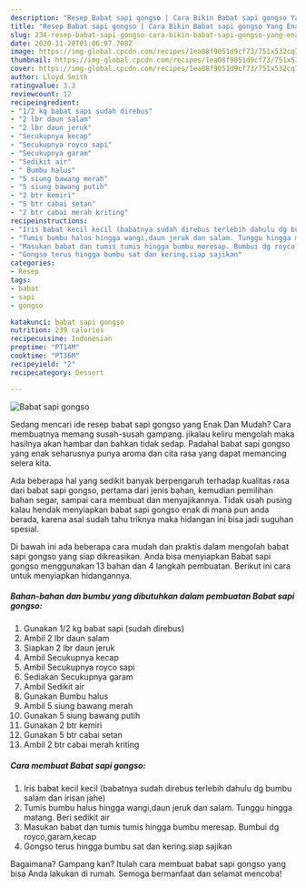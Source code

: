 ```yaml
---
description: "Resep Babat sapi gongso | Cara Bikin Babat sapi gongso Yang Enak Dan Mudah"
title: "Resep Babat sapi gongso | Cara Bikin Babat sapi gongso Yang Enak Dan Mudah"
slug: 234-resep-babat-sapi-gongso-cara-bikin-babat-sapi-gongso-yang-enak-dan-mudah
date: 2020-11-20T01:06:07.708Z
image: https://img-global.cpcdn.com/recipes/1ea08f9051d9cf73/751x532cq70/babat-sapi-gongso-foto-resep-utama.jpg
thumbnail: https://img-global.cpcdn.com/recipes/1ea08f9051d9cf73/751x532cq70/babat-sapi-gongso-foto-resep-utama.jpg
cover: https://img-global.cpcdn.com/recipes/1ea08f9051d9cf73/751x532cq70/babat-sapi-gongso-foto-resep-utama.jpg
author: Lloyd Smith
ratingvalue: 3.3
reviewcount: 12
recipeingredient:
- "1/2 kg babat sapi sudah direbus"
- "2 lbr daun salam"
- "2 lbr daun jeruk"
- "Secukupnya kecap"
- "Secukupnya royco sapi"
- "Secukupnya garam"
- "Sedikit air"
- " Bumbu halus"
- "5 siung bawang merah"
- "5 siung bawang putih"
- "2 btr kemiri"
- "5 btr cabai setan"
- "2 btr cabai merah kriting"
recipeinstructions:
- "Iris babat kecil kecil (babatnya sudah direbus terlebih dahulu dg bumbu salam dan irisan jahe)"
- "Tumis bumbu halus hingga wangi,daun jeruk dan salam. Tunggu hingga matang. Beri sedikit air"
- "Masukan babat dan tumis tumis hingga bumbu meresap. Bumbui dg royco,garam,kecap"
- "Gongso terus hingga bumbu sat dan kering.siap sajikan"
categories:
- Resep
tags:
- babat
- sapi
- gongso

katakunci: babat sapi gongso 
nutrition: 239 calories
recipecuisine: Indonesian
preptime: "PT14M"
cooktime: "PT36M"
recipeyield: "2"
recipecategory: Dessert

---
```



![Babat sapi gongso](https://img-global.cpcdn.com/recipes/1ea08f9051d9cf73/751x532cq70/babat-sapi-gongso-foto-resep-utama.jpg)

Sedang mencari ide resep babat sapi gongso yang Enak Dan Mudah? Cara membuatnya memang susah-susah gampang. jikalau keliru mengolah maka hasilnya akan hambar dan bahkan tidak sedap. Padahal babat sapi gongso yang enak seharusnya punya aroma dan cita rasa yang dapat memancing selera kita.

Ada beberapa hal yang sedikit banyak berpengaruh terhadap kualitas rasa dari babat sapi gongso, pertama dari jenis bahan, kemudian pemilihan bahan segar, sampai cara membuat dan menyajikannya. Tidak usah pusing kalau hendak menyiapkan babat sapi gongso enak di mana pun anda berada, karena asal sudah tahu triknya maka hidangan ini bisa jadi suguhan spesial.




Di bawah ini ada beberapa cara mudah dan praktis dalam mengolah babat sapi gongso yang siap dikreasikan. Anda bisa menyiapkan Babat sapi gongso menggunakan 13 bahan dan 4 langkah pembuatan. Berikut ini cara untuk menyiapkan hidangannya.

<!--inarticleads1-->

##### Bahan-bahan dan bumbu yang dibutuhkan dalam pembuatan Babat sapi gongso:

1. Gunakan 1/2 kg babat sapi (sudah direbus)
1. Ambil 2 lbr daun salam
1. Siapkan 2 lbr daun jeruk
1. Ambil Secukupnya kecap
1. Ambil Secukupnya royco sapi
1. Sediakan Secukupnya garam
1. Ambil Sedikit air
1. Gunakan  Bumbu halus
1. Ambil 5 siung bawang merah
1. Gunakan 5 siung bawang putih
1. Gunakan 2 btr kemiri
1. Gunakan 5 btr cabai setan
1. Ambil 2 btr cabai merah kriting




<!--inarticleads2-->

##### Cara membuat Babat sapi gongso:

1. Iris babat kecil kecil (babatnya sudah direbus terlebih dahulu dg bumbu salam dan irisan jahe)
1. Tumis bumbu halus hingga wangi,daun jeruk dan salam. Tunggu hingga matang. Beri sedikit air
1. Masukan babat dan tumis tumis hingga bumbu meresap. Bumbui dg royco,garam,kecap
1. Gongso terus hingga bumbu sat dan kering.siap sajikan




Bagaimana? Gampang kan? Itulah cara membuat babat sapi gongso yang bisa Anda lakukan di rumah. Semoga bermanfaat dan selamat mencoba!
